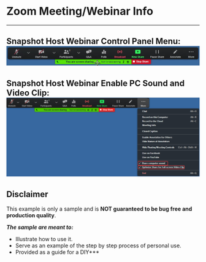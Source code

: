 # Zoom Meeting/Webinar Info

---
Snapshot Host Webinar Control Panel Menu: ![Webinar Host Control Panel Menu](ZoomWebinarHostControlPanelMenu.png)
---
Snapshot Host Webinar Enable PC Sound and Video Clip: ![Webinar Enable PC Sound and Video Clip](ZoomWebinarShareMORE_Enable_Sound.VideoClip.png)
---










## Disclaimer
This example is only a sample and is **NOT guaranteed to be bug free and production quality**.

***The sample are meant to:***
- Illustrate how to use it.
- Serve as an example of the step by step process of personal use.
- Provided as a guide for a DIY***

